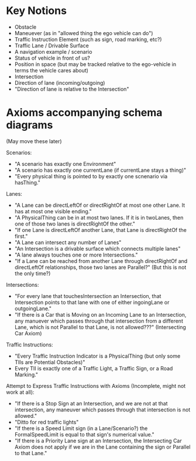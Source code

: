 # Key Notions
* Obstacle
* Maneuever (as in "allowed thing the ego vehicle can do")
* Traffic Instruction Element (such as sign, road marking, etc?)
* Traffic Lane / Drivable Surface
* A navigation example / scenario
* Status of vehicle in front of us?
* Position in space (but may be tracked relative to the ego-vehicle in terms the vehicle cares about)
* Intersection
* Direction of lane (incoming/outgoing)
* "Direction of lane is relative to the Intersection" 


# Axioms accompanying schema diagrams 
(May move these later)

Scenarios:
* "A scenario has exactly one Environment"
* "A scenario has exactly one currentLane (if currentLane stays a thing)"
* "Every physical thing is pointed to by exactly one scnenario via hasThing."

Lanes:
* "A Lane can be directLeftOf or directRightOf at most one other Lane. It has at most one visible ending."
* "A PhysicalThing can be in at most two lanes. If it is in twoLanes, then one of those two lanes is directRightOf the other."
* "If one Lane is directLeftOf another Lane, that Lane is directRightOf the first."
* "A Lane can intersect any number of Lanes"
* "An Intersection is a drivable surface which connects multiple lanes"
* "A lane always touches one or more Intersections."
* "If a Lane can be reached from another Lane through directRightOf and directLeftOf relationships, those two lanes are Parallel?" (But this is not the only time?)

Intersections:
* "For every lane that touchesIntersection an Intersection, that Intersection points to that lane with one of either ingoingLane or outgoingLane."
* "If there is a Car that is Moving on an Incoming Lane to an Intersection, any manuever which passes through that intersection from a different Lane, which is not Parallel to that Lane, is not allowed???" (Intersecting Car Axiom)

Traffic Instructions:
* "Every Traffic Instruction Indicator is a PhysicalThing (but only some TIIs are Potential Obstacles)"
* Every TII is exactly one of a Traffic Light, a Traffic Sign, or a Road Marking."

Attempt to Express Traffic Instructions with Axioms (Incomplete, might not work at all):
* "If there is a Stop Sign at an Intersection, and we are not at that intersection, any maneuver which passes through that intersection is not allowed."
* "Ditto for red traffic lights"
* "If there is a Speed Limit sign (in a Lane/Scenario?) the FormalSpeedLimit is equal to that sign's numerical value."
* "If there is a Priority Lane sign at an Intersection, the Intersecting Car Axiom does not apply if we are in the Lane containing the sign or Parallel to that Lane."
